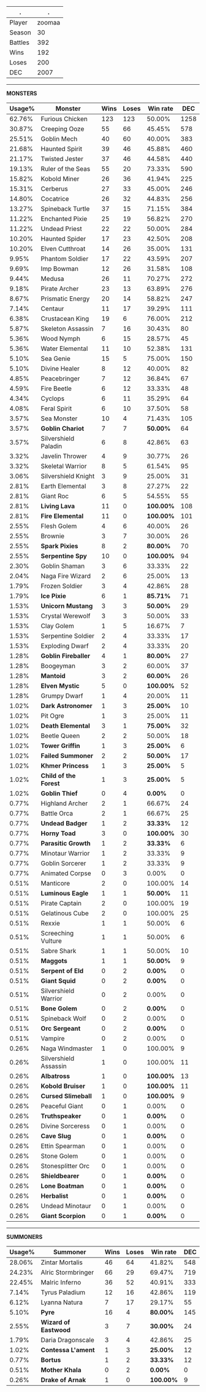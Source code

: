 .|.
|-|-
Player|zoomaa
Season|30
Battles|392
Wins|192
Loses|200
DEC|2007

---
**MONSTERS**

Usage%|Monster|Wins|Loses|Win rate|DEC|
-|-|-|-|-|-|
62.76%|Furious Chicken|123|123|50.00%|1258|
30.87%|Creeping Ooze|55|66|45.45%|578|
25.51%|Goblin Mech|40|60|40.00%|383|
21.68%|Haunted Spirit|39|46|45.88%|460|
21.17%|Twisted Jester|37|46|44.58%|440|
19.13%|Ruler of the Seas|55|20|73.33%|590|
15.82%|Kobold Miner|26|36|41.94%|225|
15.31%|Cerberus|27|33|45.00%|246|
14.80%|Cocatrice|26|32|44.83%|256|
13.27%|Spineback Turtle|37|15|71.15%|384|
11.22%|Enchanted Pixie|25|19|56.82%|270|
11.22%|Undead Priest|22|22|50.00%|284|
10.20%|Haunted Spider|17|23|42.50%|208|
10.20%|Elven Cutthroat|14|26|35.00%|131|
9.95%|Phantom Soldier|17|22|43.59%|207|
9.69%|Imp Bowman|12|26|31.58%|108|
9.44%|Medusa|26|11|70.27%|272|
9.18%|Pirate Archer|23|13|63.89%|276|
8.67%|Prismatic Energy|20|14|58.82%|247|
7.14%|Centaur|11|17|39.29%|111|
6.38%|Crustacean King|19|6|76.00%|212|
5.87%|Skeleton Assassin|7|16|30.43%|80|
5.36%|Wood Nymph|6|15|28.57%|45|
5.36%|Water Elemental|11|10|52.38%|131|
5.10%|Sea Genie|15|5|75.00%|150|
5.10%|Divine Healer|8|12|40.00%|82|
4.85%|Peacebringer|7|12|36.84%|67|
4.59%|Fire Beetle|6|12|33.33%|48|
4.34%|Cyclops|6|11|35.29%|64|
4.08%|Feral Spirit|6|10|37.50%|58|
3.57%|Sea Monster|10|4|71.43%|105|
3.57%|**Goblin Chariot**|7|7|**50.00%**|64|
3.57%|Silvershield Paladin|6|8|42.86%|63|
3.32%|Javelin Thrower|4|9|30.77%|26|
3.32%|Skeletal Warrior|8|5|61.54%|95|
3.06%|Silvershield Knight|3|9|25.00%|31|
2.81%|Earth Elemental|3|8|27.27%|22|
2.81%|Giant Roc|6|5|54.55%|55|
2.81%|**Living Lava**|11|0|**100.00%**|108|
2.81%|**Fire Elemental**|11|0|**100.00%**|101|
2.55%|Flesh Golem|4|6|40.00%|26|
2.55%|Brownie|3|7|30.00%|26|
2.55%|**Spark Pixies**|8|2|**80.00%**|70|
2.55%|**Serpentine Spy**|10|0|**100.00%**|94|
2.30%|Goblin Shaman|3|6|33.33%|22|
2.04%|Naga Fire Wizard|2|6|25.00%|13|
1.79%|Frozen Soldier|3|4|42.86%|28|
1.79%|**Ice Pixie**|6|1|**85.71%**|71|
1.53%|**Unicorn Mustang**|3|3|**50.00%**|29|
1.53%|Crystal Werewolf|3|3|50.00%|33|
1.53%|Clay Golem|1|5|16.67%|7|
1.53%|Serpentine Soldier|2|4|33.33%|17|
1.53%|Exploding Dwarf|2|4|33.33%|20|
1.28%|**Goblin Fireballer**|4|1|**80.00%**|27|
1.28%|Boogeyman|3|2|60.00%|37|
1.28%|**Mantoid**|3|2|**60.00%**|26|
1.28%|**Elven Mystic**|5|0|**100.00%**|52|
1.28%|Grumpy Dwarf|1|4|20.00%|11|
1.02%|**Dark Astronomer**|1|3|**25.00%**|10|
1.02%|Pit Ogre|1|3|25.00%|11|
1.02%|**Death Elemental**|3|1|**75.00%**|32|
1.02%|Beetle Queen|2|2|50.00%|18|
1.02%|**Tower Griffin**|1|3|**25.00%**|6|
1.02%|**Failed Summoner**|2|2|**50.00%**|17|
1.02%|**Khmer Princess**|1|3|**25.00%**|5|
1.02%|**Child of the Forest**|1|3|**25.00%**|5|
1.02%|**Goblin Thief**|0|4|**0.00%**|0|
0.77%|Highland Archer|2|1|66.67%|24|
0.77%|Battle Orca|2|1|66.67%|25|
0.77%|**Undead Badger**|1|2|**33.33%**|12|
0.77%|**Horny Toad**|3|0|**100.00%**|30|
0.77%|**Parasitic Growth**|1|2|**33.33%**|6|
0.77%|Minotaur Warrior|1|2|33.33%|9|
0.77%|Goblin Sorcerer|1|2|33.33%|9|
0.77%|Animated Corpse|0|3|0.00%|0|
0.51%|Manticore|2|0|100.00%|14|
0.51%|**Luminous Eagle**|1|1|**50.00%**|11|
0.51%|Pirate Captain|2|0|100.00%|19|
0.51%|Gelatinous Cube|2|0|100.00%|25|
0.51%|Rexxie|1|1|50.00%|6|
0.51%|Screeching Vulture|1|1|50.00%|6|
0.51%|Sabre Shark|1|1|50.00%|10|
0.51%|**Maggots**|1|1|**50.00%**|9|
0.51%|**Serpent of Eld**|0|2|**0.00%**|0|
0.51%|**Giant Squid**|0|2|**0.00%**|0|
0.51%|Silvershield Warrior|0|2|0.00%|0|
0.51%|**Bone Golem**|0|2|**0.00%**|0|
0.51%|Spineback Wolf|0|2|0.00%|0|
0.51%|**Orc Sergeant**|0|2|**0.00%**|0|
0.51%|Vampire|0|2|0.00%|0|
0.26%|Naga Windmaster|1|0|100.00%|9|
0.26%|Silvershield Assassin|1|0|100.00%|11|
0.26%|**Albatross**|1|0|**100.00%**|13|
0.26%|**Kobold Bruiser**|1|0|**100.00%**|11|
0.26%|**Cursed Slimeball**|1|0|**100.00%**|9|
0.26%|Peaceful Giant|0|1|0.00%|0|
0.26%|**Truthspeaker**|0|1|**0.00%**|0|
0.26%|Divine Sorceress|0|1|0.00%|0|
0.26%|**Cave Slug**|0|1|**0.00%**|0|
0.26%|Ettin Spearman|0|1|0.00%|0|
0.26%|Stone Golem|0|1|0.00%|0|
0.26%|Stonesplitter Orc|0|1|0.00%|0|
0.26%|**Shieldbearer**|0|1|**0.00%**|0|
0.26%|**Lone Boatman**|0|1|**0.00%**|0|
0.26%|**Herbalist**|0|1|**0.00%**|0|
0.26%|Undead Minotaur|0|1|0.00%|0|
0.26%|**Giant Scorpion**|0|1|**0.00%**|0|

---
**SUMMONERS**

Usage%|Summoner|Wins|Loses|Win rate|DEC|
-|-|-|-|-|-|
28.06%|Zintar Mortalis|46|64|41.82%|548|
24.23%|Alric Stormbringer|66|29|69.47%|719|
22.45%|Malric Inferno|36|52|40.91%|333|
7.14%|Tyrus Paladium|12|16|42.86%|119|
6.12%|Lyanna Natura|7|17|29.17%|55|
5.10%|**Pyre**|16|4|**80.00%**|145|
2.55%|**Wizard of Eastwood**|3|7|**30.00%**|24|
1.79%|Daria Dragonscale|3|4|42.86%|25|
1.02%|**Contessa L'ament**|1|3|**25.00%**|12|
0.77%|**Bortus**|1|2|**33.33%**|12|
0.51%|**Mother Khala**|0|2|**0.00%**|0|
0.26%|**Drake of Arnak**|1|0|**100.00%**|9|
